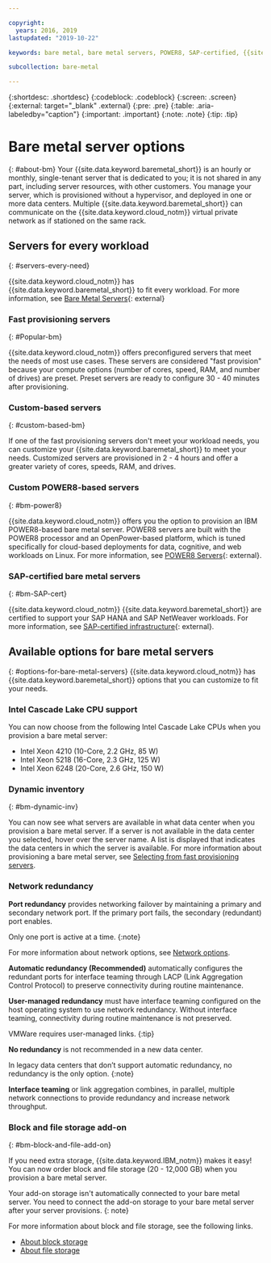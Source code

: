 ```yaml
---

copyright:
  years: 2016, 2019
lastupdated: "2019-10-22"

keywords: bare metal, bare metal servers, POWER8, SAP-certified, {{site.data.keyword.baremetal_long}}, {{site.data.keyword.baremetal_short}}, available bare metal, cascade lake

subcollection: bare-metal

---
```


{:shortdesc: .shortdesc}
{:codeblock: .codeblock}
{:screen: .screen}
{:external: target="_blank" .external}
{:pre: .pre}
{:table: .aria-labeledby="caption"}
{:important: .important}
{:note: .note}
{:tip: .tip}

# Bare metal server options
{: #about-bm}
Your {{site.data.keyword.baremetal_short}} is an hourly or monthly, single-tenant server that is dedicated to you; it is not shared in any part, including server resources, with other customers. You manage your server, which is provisioned without a hypervisor, and deployed in one or more data centers. Multiple {{site.data.keyword.baremetal_short}} can communicate on the {{site.data.keyword.cloud_notm}} virtual private network as if stationed on the same rack.

## Servers for every workload
{: #servers-every-need}

{{site.data.keyword.cloud_notm}} has {{site.data.keyword.baremetal_short}} to fit every workload. For more information, see [Bare Metal Servers](https://www.ibm.com/cloud/bare-metal-servers){: external}

### Fast provisioning servers
{: #Popular-bm}

{{site.data.keyword.cloud_notm}} offers preconfigured servers that meet the needs of most use cases. These servers are considered "fast provision" because your compute options (number of cores, speed, RAM, and number of drives) are preset. Preset servers are ready to configure 30 - 40 minutes after provisioning.

### Custom-based servers
{: #custom-based-bm}

If one of the fast provisioning servers don't meet your workload needs, you can customize your {{site.data.keyword.baremetal_short}} to meet your needs. Customized servers are provisioned in 2 - 4 hours and offer a greater variety of cores, speeds, RAM, and drives.

### Custom POWER8-based servers
{: #bm-power8}

{{site.data.keyword.cloud_notm}} offers you the option to provision an IBM POWER8-based bare metal server. POWER8 servers are built with the POWER8 processor and an OpenPower-based platform, which is tuned specifically for cloud-based deployments for data, cognitive, and web workloads on Linux. For more information, see [POWER8 Servers](https://www.ibm.com/cloud/bare-metal-servers/power){: external}.

### SAP-certified bare metal servers
{: #bm-SAP-cert}

{{site.data.keyword.cloud_notm}} {{site.data.keyword.baremetal_short}} are certified to support your SAP HANA and SAP NetWeaver workloads. For more information, see [SAP-certified infrastructure](https://www.ibm.com/cloud/sap/certified-infrastructure){: external}.

## Available options for bare metal servers <!--test new section - test as each option goes GA-->
{: #options-for-bare-metal-servers}
{{site.data.keyword.cloud_notm}} has {{site.data.keyword.baremetal_short}} options that you can customize to fit your needs.

### Intel Cascade Lake CPU support
<!--Need to add which servers are also available for SAP once the certification is done-->
You can now choose from the following Intel Cascade Lake CPUs when you provision a bare metal server:

* Intel Xeon 4210 (10-Core, 2.2 GHz, 85 W)
* Intel Xeon 5218 (16-Core, 2.3 GHz, 125 W)
* Intel Xeon 6248 (20-Core, 2.6 GHz, 150 W)

### Dynamic inventory
{: #bm-dynamic-inv}

You can now see what servers are available in what data center when you provision a bare metal server. If a server is not available in the data center you selected, hover over the server name. A list is displayed that indicates the data centers in which the server is available. For more information about provisioning a bare metal server, see [Selecting from fast provisioning servers](/docs/bare-metal?topic=bare-metal-bm-select-popular-servers).

### Network redundancy 

**Port redundancy** provides networking failover by maintaining a primary and secondary network port. If the primary port fails, the secondary (redundant) port enables. 

Only one port is active at a time. 
{:note}

For more information about network options, see [Network options](https://test.cloud.ibm.com/docs/bare-metal?topic=bare-metal-network-options).

**Automatic redundancy (Recommended)** automatically configures the redundant ports for interface teaming through LACP (Link Aggregation Control Protocol) to preserve connectivity during routine maintenance.

**User-managed redundancy** must have interface teaming configured on the host operating system to use network redundancy. Without interface teaming, connectivity during routine maintenance is not preserved.

VMWare requires user-managed links.
{:tip}

**No redundancy** is not recommended in a new data center.

In legacy data centers that don’t support automatic redundancy, no redundancy is the only option.
{:note}

**Interface teaming** or link aggregation combines, in parallel, multiple network connections to provide redundancy and increase network throughput.

### Block and file storage add-on
{: #bm-block-and-file-add-on}

If you need extra storage, {{site.data.keyword.IBM_notm}} makes it easy! You can now order block and file storage (20 - 12,000 GB) when you provision a bare metal server.

Your add-on storage isn't automatically connected to your bare metal server. You need to connect the add-on storage to your bare metal server after your server provisions.
{: note}

<!--The add-on storage shares the data center that your bare metal server is on.-->

For more information about block and file storage, see the following links.
* [About block storage](/docs/infrastructure/BlockStorage?topic=BlockStorage-About)
* [About file storage](/docs/infrastructure/FileStorage?topic=FileStorage-about)
